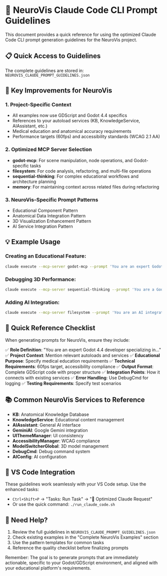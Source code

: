 # 🧠 NeuroVis Claude Code CLI Prompt Guidelines

This document provides a quick reference for using the optimized Claude Code CLI prompt generation guidelines for the NeuroVis project.

## 📋 Quick Access to Guidelines

The complete guidelines are stored in: `NEUROVIS_CLAUDE_PROMPT_GUIDELINES.json`

## 🚀 Key Improvements for NeuroVis

### 1. **Project-Specific Context**
- All examples now use GDScript and Godot 4.4 specifics
- References to your autoload services (KB, KnowledgeService, AIAssistant, etc.)
- Medical education and anatomical accuracy requirements
- Performance targets (60fps) and accessibility standards (WCAG 2.1 AA)

### 2. **Optimized MCP Server Selection**
- **godot-mcp**: For scene manipulation, node operations, and Godot-specific tasks
- **filesystem**: For code analysis, refactoring, and multi-file operations
- **sequential-thinking**: For complex educational workflows and architecture planning
- **memory**: For maintaining context across related files during refactoring

### 3. **NeuroVis-Specific Prompt Patterns**
- Educational Component Pattern
- Anatomical Data Integration Pattern
- 3D Visualization Enhancement Pattern
- AI Service Integration Pattern

## 💡 Example Usage

### Creating an Educational Feature:
```bash
claude execute --mcp-server godot-mcp --prompt 'You are an expert Godot developer specializing in medical education software. Create a new educational panel for displaying neural pathway information. Requirements: 1) Extend the base EducationalPanel class from ui/panels/base/, 2) Integrate with KB autoload for anatomical data, 3) Include learning objective tracking, 4) Support AccessibilityManager for screen readers, 5) Add smooth animations for student engagement, 6) Follow the project signal patterns for selection events. Output complete GDScript implementation with proper documentation.'
```

### Debugging 3D Performance:
```bash
claude execute --mcp-server sequential-thinking --prompt 'You are a Godot 3D performance expert. Analyze the brain model rendering pipeline for performance bottlenecks preventing 60fps. Consider: 1) Current scene structure in scenes/main/node_3d.tscn, 2) ModelSwitcherGlobal autoload integration, 3) Material and shader optimization, 4) LOD implementation possibilities, 5) Profiling data from Godot monitor. Provide step-by-step optimization plan with specific GDScript code changes.'
```

### Adding AI Integration:
```bash
claude execute --mcp-server filesystem --prompt 'You are an AI integration specialist for Godot. Implement a new educational feature using GeminiAI service to generate contextual explanations for brain structures. Include: 1) Integration with existing GeminiAIService.gd, 2) Caching mechanism for API responses, 3) Fallback to KB service when offline, 4) Loading states in UI, 5) Medical accuracy validation. Output complete implementation with error handling.'
```

## 🎯 Quick Reference Checklist

When generating prompts for NeuroVis, ensure they include:

✅ **Role Definition**: "You are an expert Godot 4.4 developer specializing in..."
✅ **Project Context**: Mention relevant autoloads and services
✅ **Educational Purpose**: Specify medical education requirements
✅ **Technical Requirements**: 60fps target, accessibility compliance
✅ **Output Format**: Complete GDScript code with proper structure
✅ **Integration Points**: How it connects with existing services
✅ **Error Handling**: Use DebugCmd for logging
✅ **Testing Requirements**: Specify test scenarios

## 📚 Common NeuroVis Services to Reference

- **KB**: Anatomical Knowledge Database
- **KnowledgeService**: Educational content management
- **AIAssistant**: General AI interface
- **GeminiAI**: Google Gemini integration
- **UIThemeManager**: UI consistency
- **AccessibilityManager**: WCAG compliance
- **ModelSwitcherGlobal**: 3D model management
- **DebugCmd**: Debug command system
- **AIConfig**: AI configuration

## 🔧 VS Code Integration

These guidelines work seamlessly with your VS Code setup. Use the enhanced tasks:
- `Ctrl+Shift+P` → "Tasks: Run Task" → "🚀 Optimized Claude Request"
- Or use the quick command: `./run_claude_code.sh`

## 💬 Need Help?

1. Review the full guidelines in `NEUROVIS_CLAUDE_PROMPT_GUIDELINES.json`
2. Check existing examples in the "Complete NeuroVis Examples" section
3. Use the pattern templates for common tasks
4. Reference the quality checklist before finalizing prompts

Remember: The goal is to generate prompts that are immediately actionable, specific to your Godot/GDScript environment, and aligned with your educational platform's requirements.
